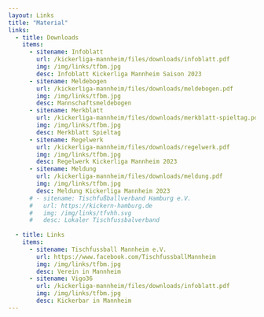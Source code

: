```yaml
---
layout: Links
title: "Material"
links:
  - title: Downloads
    items:
      - sitename: Infoblatt
        url: /kickerliga-mannheim/files/downloads/infoblatt.pdf
        img: /img/links/tfbm.jpg
        desc: Infoblatt Kickerliga Mannheim Saison 2023
      - sitename: Meldebogen
        url: /kickerliga-mannheim/files/downloads/meldebogen.pdf
        img: /img/links/tfbm.jpg
        desc: Mannschaftsmeldebogen
      - sitename: Merkblatt
        url: /kickerliga-mannheim/files/downloads/merkblatt-spieltag.pdf
        img: /img/links/tfbm.jpg
        desc: Merkblatt Spieltag
      - sitename: Regelwerk
        url: /kickerliga-mannheim/files/downloads/regelwerk.pdf
        img: /img/links/tfbm.jpg
        desc: Regelwerk Kickerliga Mannheim 2023
      - sitename: Meldung
        url: /kickerliga-mannheim/files/downloads/meldung.pdf
        img: /img/links/tfbm.jpg
        desc: Meldung Kickerliga Mannheim 2023
      # - sitename: Tischfußballverband Hamburg e.V.
      #   url: https://kickern-hamburg.de
      #   img: /img/links/tfvhh.svg
      #   desc: Lokaler Tischfussbalverband
        
  - title: Links
    items:
      - sitename: Tischfussball Mannheim e.V.
        url: https://www.facebook.com/TischfussballMannheim
        img: /img/links/tfbm.jpg
        desc: Verein in Mannheim
      - sitename: Vigo36
        url: /kickerliga-mannheim/files/downloads/infoblatt.pdf
        img: /img/links/tfbm.jpg
        desc: Kickerbar in Mannheim
---
```


